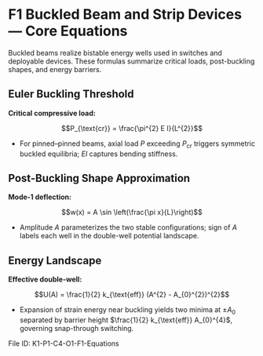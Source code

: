 # F1 Buckled Beam and Strip Devices — Core Equations

Buckled beams realize bistable energy wells used in switches and deployable devices. These formulas summarize critical loads, post-buckling shapes, and energy barriers.

## Euler Buckling Threshold
**Critical compressive load:**

$$P_{\text{cr}} = \frac{\pi^{2} E I}{L^{2}}$$

- For pinned–pinned beams, axial load $P$ exceeding $P_{\text{cr}}$ triggers symmetric buckled equilibria; $E I$ captures bending stiffness.

## Post-Buckling Shape Approximation
**Mode-1 deflection:**

$$w(x) = A \sin \left(\frac{\pi x}{L}\right)$$

- Amplitude $A$ parameterizes the two stable configurations; sign of $A$ labels each well in the double-well potential landscape.

## Energy Landscape
**Effective double-well:**

$$U(A) = \frac{1}{2} k_{\text{eff}} (A^{2} - A_{0}^{2})^{2}$$

- Expansion of strain energy near buckling yields two minima at $\pm A_{0}$ separated by barrier height $\frac{1}{2} k_{\text{eff}} A_{0}^{4}$, governing snap-through switching.

File ID: K1-P1-C4-O1-F1-Equations
